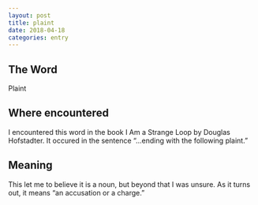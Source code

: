 ```yaml
---
layout: post
title: plaint
date: 2018-04-18
categories: entry
---
```

## The Word
Plaint

## Where encountered
I encountered this word in the book I Am a Strange Loop by Douglas Hofstadter. It occured in the sentence “...ending with the following plaint.” 

## Meaning

This let me to believe it is a noun, but beyond that I was unsure. As it turns out, it means “an accusation or a charge.”
